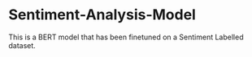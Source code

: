 # Sentiment-Analysis-Model


This is a BERT model that has been finetuned on a Sentiment Labelled dataset. 

